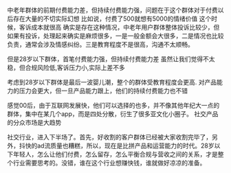 
中老年群体的前期付费能力差，但持续付费能力强，问题在于这个群体对于付费以后存在大量的不切实际幻想
比如说，付费了500就想有5000的情绪价值
这个时候，客诉成本就很高
确实是存在这种情况，中老年用户群体整体投诉比较少，但如果有投诉，处理起来确实是麻烦很多，一是一般金额会大很多，二是情况也比较负责，通常会涉及情感纠纷。三是教育程度不是很高，沟通不太顺畅。


但是28岁以下群体，首笔付费能力强，但持续付费能力差
虽然让我们觉得不太稳，但合规风险低,客诉压力小,实际上差不多

考虑到28岁以下群体是最后一波婴儿潮，整个的群体受教育程度会更高.
对产品能力的压力会更大，但一旦产品能力跟上，他们的持续付费能力也不错


感觉00后，由于互联网发展快，他们可以选择的也多，并不像其他年纪大一点的群体，集中在某几个app，而是四处分散，衍生了很多亚文化小圈子。 社交产品的分众市场是大趋势


社交行业，进入下半场了。首先，好收割的客户群体已经被大家收割完毕了，另外，抖快的ad流质量也糟糕，所以，现在是比拼产品和运营能力的时代。28岁以下年轻人，怎么让他们付费，怎么留存，怎么平衡合规与营收之间的关系，才是整个行业需要思考的。没错，谁在这个行业想赚快钱，谁就做好凉凉的准备。




